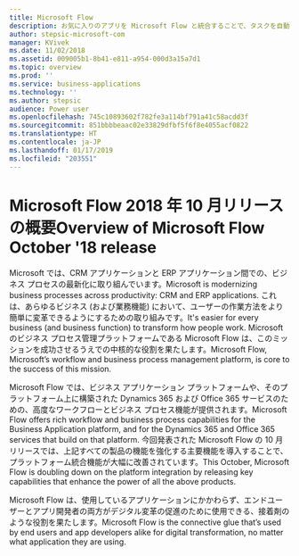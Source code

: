 ```yaml
---
title: Microsoft Flow
description: お気に入りのアプリを Microsoft Flow と統合することで、タスクを自動化します。 ワークフローの自動化で、反復的なタスクを簡単にします。
author: stepsic-microsoft-com
manager: KVivek
ms.date: 11/02/2018
ms.assetid: 009005b1-8b41-e811-a954-000d3a15a7d1
ms.topic: overview
ms.prod: ''
ms.service: business-applications
ms.technology: ''
ms.author: stepsic
audience: Power user
ms.openlocfilehash: 745c10893602f782fe3a114bf791a41c58acdd3f
ms.sourcegitcommit: 851bbbbeaac02e33829dfbf5f6f8e4055acf0822
ms.translationtype: HT
ms.contentlocale: ja-JP
ms.lasthandoff: 01/17/2019
ms.locfileid: "203551"
---
```

# <a name="overview-of-microsoft-flow-october-18-release"></a><span data-ttu-id="0542e-104">Microsoft Flow 2018 年 10 月リリースの概要</span><span class="sxs-lookup"><span data-stu-id="0542e-104">Overview of Microsoft Flow October '18 release</span></span>

<span data-ttu-id="0542e-105">Microsoft では、CRM アプリケーションと ERP アプリケーション間での、ビジネス プロセスの最新化に取り組んでいます。</span><span class="sxs-lookup"><span data-stu-id="0542e-105">Microsoft is modernizing business processes across productivity: CRM and ERP applications.</span></span> <span data-ttu-id="0542e-106">これは、あらゆるビジネス (および業務機能) において、ユーザーの作業方法をより簡単に変革できるようにするための取り組みです。</span><span class="sxs-lookup"><span data-stu-id="0542e-106">It's easier for every business (and business function) to transform how people work.</span></span> <span data-ttu-id="0542e-107">Microsoft のビジネス プロセス管理プラットフォームである Microsoft Flow は、このミッションを成功させるうえでの中核的な役割を果たします。</span><span class="sxs-lookup"><span data-stu-id="0542e-107">Microsoft Flow, Microsoft’s workflow and business process management platform, is core to the success of this mission.</span></span>

<span data-ttu-id="0542e-108">Microsoft Flow では、ビジネス アプリケーション プラットフォームや、そのプラットフォーム上に構築された Dynamics 365 および Office 365 サービスのための、高度なワークフローとビジネス プロセス機能が提供されます。</span><span class="sxs-lookup"><span data-stu-id="0542e-108">Microsoft Flow offers rich workflow and business process capabilities for the Business Application platform, and for the Dynamics 365 and Office 365 services that build on that platform.</span></span> <span data-ttu-id="0542e-109">今回発表された Microsoft Flow の 10 月リリースでは、上記すべての製品の機能を強化する主要機能を導入することで、プラットフォーム統合機能が大幅に改善されています。</span><span class="sxs-lookup"><span data-stu-id="0542e-109">This October, Microsoft Flow is doubling down on the platform integration by releasing key capabilities that enhance the power of all the above products.</span></span>

<span data-ttu-id="0542e-110">Microsoft Flow は、使用しているアプリケーションにかかわらず、エンドユーザーとアプリ開発者の両方がデジタル変革の促進のために使用できる、接着剤のような役割を果たします。</span><span class="sxs-lookup"><span data-stu-id="0542e-110">Microsoft Flow is the connective glue that’s used by end users and app developers alike for digital transformation, no matter what application they are using.</span></span>
